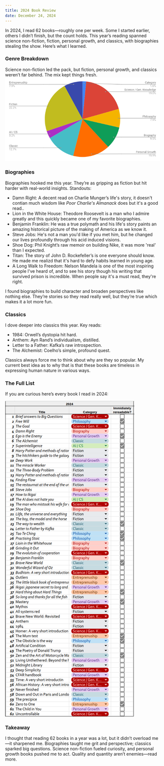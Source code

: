 ```yaml
---
title: 2024 Book Review
date: December 24, 2024
---
```


In 2024, I read 62 books—roughly one per week. Some I started earlier, others I didn’t finish, but the count holds. This year’s reading spanned science non-fiction, fiction, personal growth, and classics, with biographies stealing the show. Here’s what I learned.

### Genre Breakdown
Science non-fiction led the pack, but fiction, personal growth, and classics weren’t far behind. The mix kept things fresh.
![Pie chart showing my 2024 reads by category: ~40% science non-fiction, ~25% fiction, ~20% personal growth, ~15% classics.](/images/2024-book-split.png)

### Biographies
Biographies hooked me this year. They’re as gripping as fiction but hit harder with real-world insights. Standouts:

- Damn Right: A decent read on Charlie Munger’s life's story, it doesn't contian much wisdom like *Poor Charlie's Almanack* does but it's a good read..
- Lion in the White House: Theodore Roosevelt is a man who I admire greatly and this quickly became one of my favorite biographies.
- Benjamin Franklin: He was a true polymath and his life's story paints an amazing historical picture of the making of America as we know it.
- Steve Jobs: He's not a man you'd like if you met him, but he changed our lives profoundly through his acid induced visions.
- Shoe Dog: Phil Knight’s raw memoir on building Nike, it was more 'real' than I expected.
- Titan: The story of John D. Rockefeller’s is one everyone should know. He made me realizd that it's hard to defy habits learned in young age.
- A Long Walk to Freedom: Nelson Mandela is one of the most inspiring people I've heard of, and to see his story though his writing that survived prison is incredible. When people say it's a must read, they're right.

I found biographies to  build character and broaden perspectives like nothing else. They’re stories so they read really well, but they’re true which makes it a lot more fun.

### Classics
I dove deeper into classics this year. Key reads:

- 1984: Orwell’s dystopia hit hard.
- Anthem: Ayn Rand’s individualism, distilled.
- Letter to a Father: Kafka’s raw introspection.
- The Alchemist: Coelho’s simple, profound quest.

Classics always force me to think about why are they so popular. My current best idea as to why that is that these books are timeless in expressing human nature in various ways.

### The Full List
If you are curious here’s every book I read in 2024:

![My 62 books from 2024, from Brief Answers to Big Questions to Uncontrollable.](/images/2024-book-list.png)

### Takeaway
I thought that reading 62 books in a year was a lot, but it didn’t overload me—it sharpened me. Biographies taught me grit and perspective; classics sparked big questions. Science non-fiction fueled curiosity, and personal growth books pushed me to act. Quality and quantity aren’t enemies—read more.
